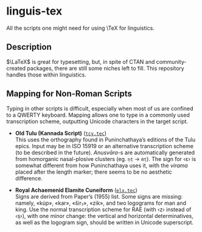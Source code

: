 # linguis-tex
All the scripts one might need for using \TeX for linguistics.

## Description
$\LaTeX$ is great for typesetting, but, in spite of CTAN and community-created 
packages, there are still some niches left to fill. This repository handles those within linguistics. 

## Mapping for Non-Roman Scripts

Typing in other scripts is difficult, especially when most of us are confined to
a QWERTY keyboard. Mapping allows one to type in a commonly used transcription
scheme, outputting Unicode characters in the target script.

*  **Old Tulu (Kannada Script)** ([`tcy.tec`](mapping/tcy.tec))</br>
   This uses the orthography found in Puninchathaya’s editions of the Tulu
   epics. Input may be in ISO 15919 or an alternative transcription scheme (to
   be described in the future). <i>Anusvāra</i>-s are automatically generated
   from homorganic nasal-plosive clusters (eg. `ṇṭ` → `ṁṭ`). The sign for ‹ε› is
   somewhat different from how Puninchathaya uses it, with the <i>virama</i>
   placed after the length marker; there seems to be no aesthetic difference.

*  **Royal Achaemenid Elamite Cuneiform** ([`elx.tec`](mapping/elx.tec))</br>
   Signs are derived from Paper’s (1955) list. Some signs are missing: namely, «kúp», 
   «kar», «šir₇», «zik», and two logograms for man and king. Use the normal 
   transcription scheme for RAE (with ‹z› instead of ‹ṣ›), with one minor change: 
   the vertical and horizontal determinatives, as well as the logogram sign, 
   should be written in Unicode superscript.
